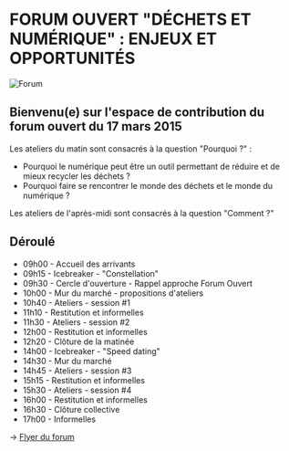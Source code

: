 # FORUM OUVERT "DÉCHETS ET NUMÉRIQUE" : ENJEUX ET OPPORTUNITÉS

![Forum](https://www.dropbox.com/s/qws474sgbw4kfb3/IMG_2928.JPG?dl=0)

## Bienvenu(e) sur l'espace de contribution du forum ouvert du 17 mars 2015

Les ateliers du matin sont consacrés à la question "Pourquoi ?" :
+ Pourquoi le numérique peut être un outil permettant de réduire et de mieux recycler les déchets ?
+ Pourquoi faire se rencontrer le monde des déchets et le monde du numérique ?

Les ateliers de l'après-midi sont consacrés à la question "Comment ?"

## Déroulé     

* 09h00 - Accueil des arrivants
* 09h15 - Icebreaker - "Constellation"
* 09h30 - Cercle d'ouverture - Rappel approche Forum Ouvert
* 10h00 - Mur du marché - propositions d'ateliers
* 10h40 - Ateliers - session #1
* 11h10 - Restitution et informelles
* 11h30 - Ateliers - session #2
* 12h00 - Restitution et informelles
* 12h20 - Clôture de la matinée
* 14h00 - Icebreaker - "Speed dating"
* 14h30 - Mur du marché
* 14h45 - Ateliers - session #3
* 15h15 - Restitution et informelles
* 15h30 - Ateliers - session #4
* 16h00 - Restitution et informelles
* 16h30 - Clôture collective
* 17h00 - Informelles

-> [Flyer du forum](https://www.smore.com/762c8)
